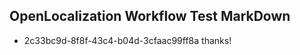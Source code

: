 ## OpenLocalization Workflow Test MarkDown
* 2c33bc9d-8f8f-43c4-b04d-3cfaac99ff8a thanks!

<!--HONumber=Aug16_HO3-->


